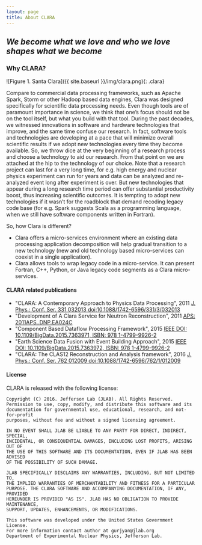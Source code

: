 ```yaml
---
layout: page
title: About CLARA
---
```

## *We become what we love and who we love shapes what we become*

### Why CLARA?
![Figure 1. Santa Clara]({{ site.baseurl }}/img/clara.png){: .clara}

Compare to commercial data processing frameworks, such as Apache Spark, Storm or other Hadoop based
data engines, Clara was designed specifically for scientific data processing needs.
Even though tools are of paramount importance in science, we think that one’s focus should
not be on the tool itself, but what you build with that tool. During the past decades,
we witnessed innovations in software and hardware technologies that improve, and the
same time confuse our research. In fact, software tools and technologies are developing
at a pace that will minimize overall scientific results if we adopt new technologies every
time they become available. So, we throw dice at the very beginning of a research process
and choose a technology to aid our research. From that point on we are attached at the hip
to the technology of our choice. Note that a research project can last for a very long time,
for e.g. high energy and nuclear physics experiment can run for years and data can be analyzed
and re-analyzed event long after experiment is over. But new technologies that appear during
a long research time period can offer substantial productivity boost, thus increasing scientific
outcomes. It is tempting to adopt new technologies if it wasn’t for the roadblock that demand
recoding legacy code base (for e.g. Spark suggests Scala as a programming language, when we
still have software components written in Fortran).

So, how Clara is different?
* Clara offers a micro-services environment where an existing data processing application
decomposition will help gradual transition to a new technology (new and old technology
based micro-services can coexist in a single application).
* Clara allows tools to wrap legacy code in a micro-service. It can present Fortran, C++,
Python, or Java legacy code segments as a Clara micro-services.


#### CLARA related publications

* "CLARA: A Contemporary Approach to Physics Data Processing", 2011 [J. Phys.: Conf. Ser. 331 032013 doi:10.1088/1742-6596/331/3/032013](http://iopscience.iop.org/article/10.1088/1742-6596/331/3/032013/pdf;jsessionid=4B3784968BBFB640E965178DC4FA1A2E.c3.iopscience.cld.iop.org)
* "Development of A Clara Service for Neutron Reconstruction", 2011 [APS: 2011APS..DNP.EA024C ](http://adsabs.harvard.edu/abs/2011APS..DNP.EA024C)
* "Component Based Dataflow Processing Framework", 2015 [IEEE DOI: 10.1109/BigData.2015.7363971, ISBN: 978 1-4799-9926-2](http://ieeexplore.ieee.org/document/7363971/)
* "Earth Science Data Fusion with Event Building Approach", 2015 [IEEE DOI: 10.1109/BigData.2015.7363972, ISBN: 978 1-4799-9926-2](http://ieeexplore.ieee.org/document/7363972/)
* "CLARA: The CLAS12 Reconstruction and Analysis framework", 2016 [J. Phys.: Conf. Ser. 762 012009 doi:10.1088/1742-6596/762/1/012009](http://meetings.aps.org/Meeting/CAL13/Session/H3.6)


#### License

CLARA is released with the following license:

```
Copyright (C) 2016. Jefferson Lab (JLAB). All Rights Reserved.
Permission to use, copy, modify, and distribute this software and its
documentation for governmental use, educational, research, and not-for-profit
purposes, without fee and without a signed licensing agreement.

IN NO EVENT SHALL JLAB BE LIABLE TO ANY PARTY FOR DIRECT, INDIRECT, SPECIAL,
INCIDENTAL, OR CONSEQUENTIAL DAMAGES, INCLUDING LOST PROFITS, ARISING OUT OF
THE USE OF THIS SOFTWARE AND ITS DOCUMENTATION, EVEN IF JLAB HAS BEEN ADVISED
OF THE POSSIBILITY OF SUCH DAMAGE.

JLAB SPECIFICALLY DISCLAIMS ANY WARRANTIES, INCLUDING, BUT NOT LIMITED TO,
THE IMPLIED WARRANTIES OF MERCHANTABILITY AND FITNESS FOR A PARTICULAR
PURPOSE. THE CLARA SOFTWARE AND ACCOMPANYING DOCUMENTATION, IF ANY, PROVIDED
HEREUNDER IS PROVIDED "AS IS". JLAB HAS NO OBLIGATION TO PROVIDE MAINTENANCE,
SUPPORT, UPDATES, ENHANCEMENTS, OR MODIFICATIONS.

This software was developed under the United States Government License.
For more information contact author at gurjyan@jlab.org
Department of Experimental Nuclear Physics, Jefferson Lab.
```
